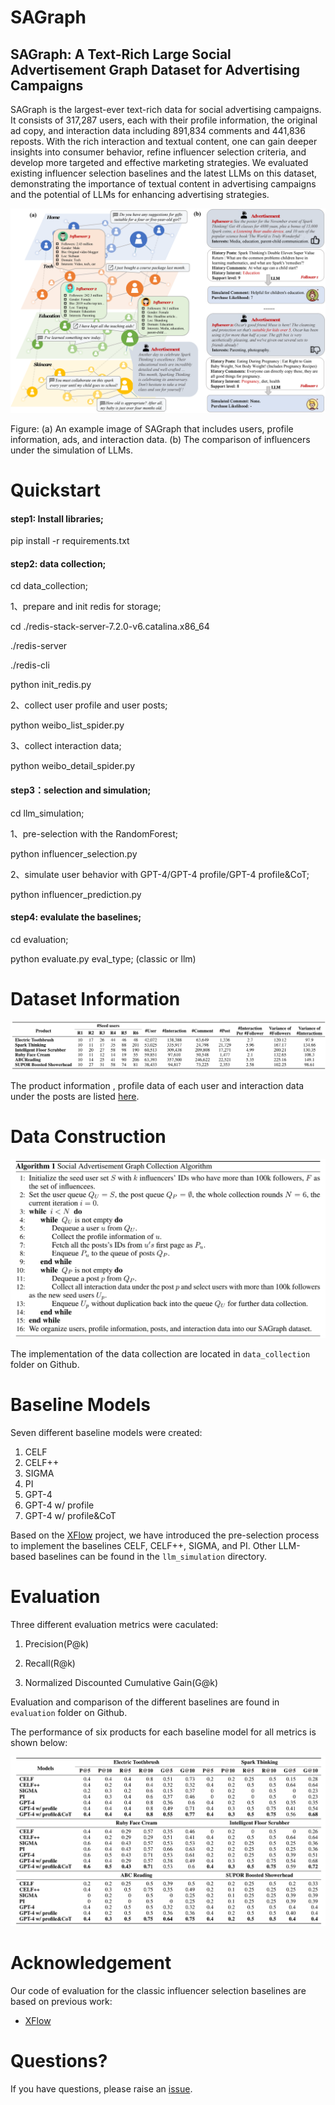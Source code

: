 # SAGraph

## SAGraph: A Text-Rich Large Social Advertisement Graph Dataset for Advertising Campaigns
SAGraph is the largest-ever text-rich data for social advertising campaigns. It consists of 317,287 users, each with their profile information, the original ad copy, and interaction data including 891,834 comments and 441,836 reposts. With the rich interaction and textual content, one can gain deeper insights into consumer behavior, refine influencer selection criteria, and develop more targeted and effective marketing strategies. We evaluated existing influencer selection baselines and the latest LLMs on this dataset, demonstrating the importance of textual content in advertising campaigns and the potential of LLMs for enhancing advertising strategies.

![](./docs/images/data.png)

Figure: (a) An example image of SAGraph that includes users, profile information, ads, and interaction data. (b) The comparison of influencers under the simulation of LLMs.



# Quickstart

#### step1: Install libraries;

pip install -r requirements.txt



#### step2: data collection;

cd data_collection;

1、prepare and init redis for storage;

cd ./redis-stack-server-7.2.0-v6.catalina.x86_64

./redis-server

./redis-cli

python init_redis.py

2、collect user profile and user posts;

python weibo_list_spider.py

3、collect interaction data;

python weibo_detail_spider.py



#### step3：selection and simulation;

cd llm_simulation;

1、pre-selection with the RandomForest;

python influencer_selection.py

2、simulate user behavior with GPT-4/GPT-4 profile/GPT-4 profile&CoT;

python influencer_prediction.py



#### step4: evalulate the baselines;

cd evaluation;

python evaluate.py eval_type; (classic or llm)



# Dataset Information

![](./docs/images/data_statistics.png)

The product information , profile data of each user and interaction data under the posts are listed [here](https://drive.google.com/drive/folders/1up7Fo6HZ0fJOKIWA3vTMwRn-cLyDOrS4?usp=drive_link).





# Data Construction

![](./docs/images/sagc.png)

The implementation of the data collection are located in `data_collection` folder on Github.

# Baseline Models

Seven different baseline models were created:

1. CELF
2. CELF++
3. SIGMA
4. PI
5. GPT-4
6. GPT-4 w/ profile
7. GPT-4 w/ profile&CoT

Based on the [XFlow](https://github.com/XGraph-Team/XFlow) project, we have introduced the pre-selection process to implement the baselines CELF, CELF++, SIGMA, and PI. Other LLM-based baselines can be found in the `llm_simulation` directory.

# Evaluation

Three different evaluation metrics were caculated:

1. Precision(P@k)

2. Recall(R@k)

3. Normalized Discounted Cumulative Gain(G@k)

Evaluation and comparison of the different baselines are found in `evaluation` folder on Github. 

The performance of six products for each baseline model for all metrics is shown below:

![](./docs/images/experiment.png)

# Acknowledgement

Our code of evaluation for the classic influencer selection baselines are based on previous work:

- [XFlow](https://github.com/XGraph-Team/XFlow)

# Questions?

If you have questions, please raise an [issue](https://github.com/xiaoqzhwhu/SAGraph/issues).



